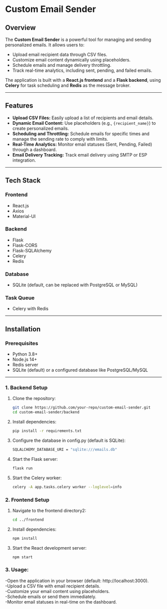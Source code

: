 # Custom Email Sender

## Overview
The **Custom Email Sender** is a powerful tool for managing and sending personalized emails. It allows users to:
- Upload email recipient data through CSV files.
- Customize email content dynamically using placeholders.
- Schedule emails and manage delivery throttling.
- Track real-time analytics, including sent, pending, and failed emails.

The application is built with a **React.js frontend** and a **Flask backend**, using **Celery** for task scheduling and **Redis** as the message broker.

---

## Features
- **Upload CSV Files:** Easily upload a list of recipients and email details.
- **Dynamic Email Content:** Use placeholders (e.g., `{recipient_name}`) to create personalized emails.
- **Scheduling and Throttling:** Schedule emails for specific times and manage the sending rate to comply with limits.
- **Real-Time Analytics:** Monitor email statuses (Sent, Pending, Failed) through a dashboard.
- **Email Delivery Tracking:** Track email delivery using SMTP or ESP integration.

---

## Tech Stack
### Frontend
- React.js
- Axios
- Material-UI

### Backend
- Flask
- Flask-CORS
- Flask-SQLAlchemy
- Celery
- Redis

### Database
- SQLite (default, can be replaced with PostgreSQL or MySQL)

### Task Queue
- Celery with Redis

---

## Installation

### Prerequisites
- Python 3.8+
- Node.js 14+
- Redis server
- SQLite (default) or a configured database like PostgreSQL/MySQL

---

### 1. Backend Setup
1. Clone the repository:
   ```bash
   git clone https://github.com/your-repo/custom-email-sender.git
   cd custom-email-sender/backend

2. Install dependencies:
   ```bash
   pip install -r requirements.txt

3. Configure the database in config.py (default is SQLite):
   ```bash
   SQLALCHEMY_DATABASE_URI = "sqlite:///emails.db"

4. Start the Flask server:
   ```bash
   flask run

5. Start the Celery worker:
   ```bash
   celery -A app.tasks.celery worker --loglevel=info

### 2. Frontend Setup
1. Navigate to the frontend directory2:
   ```bash
   cd ../frontend

2. Install dependencies:
   ```bash
   npm install

3. Start the React development server:
   ```bash
   npm start

### 3. Usage:<br>
-Open the application in your browser (default: http://localhost:3000).<br>
-Upload a CSV file with email recipient details.<br>
-Customize your email content using placeholders.<br>
-Schedule emails or send them immediately.<br>
-Monitor email statuses in real-time on the dashboard.

   



